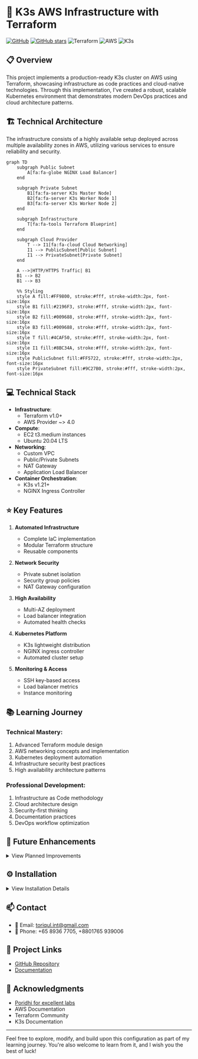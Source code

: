 # 🚀 K3s AWS Infrastructure with Terraform

[![GitHub](https://img.shields.io/badge/GitHub-K3s_AWS_Terraform-blue?style=flat&logo=github)](https://github.com/TheToriqul/k3s-aws-terraform)
[![GitHub stars](https://img.shields.io/github/stars/TheToriqul/k3s-aws-terraform?style=social)](https://github.com/TheToriqul/k3s-aws-terraform/stargazers)
![Terraform](https://img.shields.io/badge/Terraform-1.0+-blue?style=flat&logo=terraform)
![AWS](https://img.shields.io/badge/AWS-Infrastructure-orange?style=flat&logo=amazon-aws)
![K3s](https://img.shields.io/badge/K3s-Latest-brightgreen?style=flat&logo=kubernetes)

## 📋 Overview

This project implements a production-ready K3s cluster on AWS using Terraform, showcasing infrastructure as code practices and cloud-native technologies. Through this implementation, I've created a robust, scalable Kubernetes environment that demonstrates modern DevOps practices and cloud architecture patterns.

## 🏗 Technical Architecture

The infrastructure consists of a highly available setup deployed across multiple availability zones in AWS, utilizing various services to ensure reliability and security.

```mermaid
graph TD
    subgraph Public Subnet
        A[fa:fa-globe NGINX Load Balancer]
    end
    
    subgraph Private Subnet
        B1[fa:fa-server K3s Master Node]
        B2[fa:fa-server K3s Worker Node 1]
        B3[fa:fa-server K3s Worker Node 2]
    end
    
    subgraph Infrastructure
        T[fa:fa-tools Terraform Blueprint]
    end

    subgraph Cloud Provider
        T --> I1[fa:fa-cloud Cloud Networking] 
        I1 --> PublicSubnet[Public Subnet]
        I1 --> PrivateSubnet[Private Subnet]
    end

    A -->|HTTP/HTTPS Traffic| B1
    B1 --> B2
    B1 --> B3

    %% Styling
    style A fill:#FF9800, stroke:#fff, stroke-width:2px, font-size:16px
    style B1 fill:#2196F3, stroke:#fff, stroke-width:2px, font-size:16px
    style B2 fill:#009688, stroke:#fff, stroke-width:2px, font-size:16px
    style B3 fill:#009688, stroke:#fff, stroke-width:2px, font-size:16px
    style T fill:#4CAF50, stroke:#fff, stroke-width:2px, font-size:16px
    style I1 fill:#8BC34A, stroke:#fff, stroke-width:2px, font-size:16px
    style PublicSubnet fill:#FF5722, stroke:#fff, stroke-width:2px, font-size:16px
    style PrivateSubnet fill:#9C27B0, stroke:#fff, stroke-width:2px, font-size:16px
```

## 💻 Technical Stack

- **Infrastructure**:
  - Terraform v1.0+
  - AWS Provider ~> 4.0
- **Compute**:
  - EC2 t3.medium instances
  - Ubuntu 20.04 LTS
- **Networking**:
  - Custom VPC
  - Public/Private Subnets
  - NAT Gateway
  - Application Load Balancer
- **Container Orchestration**:
  - K3s v1.21+
  - NGINX Ingress Controller

## ⭐ Key Features

1. **Automated Infrastructure**

   - Complete IaC implementation
   - Modular Terraform structure
   - Reusable components

2. **Network Security**

   - Private subnet isolation
   - Security group policies
   - NAT Gateway configuration

3. **High Availability**

   - Multi-AZ deployment
   - Load balancer integration
   - Automated health checks

4. **Kubernetes Platform**

   - K3s lightweight distribution
   - NGINX ingress controller
   - Automated cluster setup

5. **Monitoring & Access**
   - SSH key-based access
   - Load balancer metrics
   - Instance monitoring

## 📚 Learning Journey

### Technical Mastery:

1. Advanced Terraform module design
2. AWS networking concepts and implementation
3. Kubernetes deployment automation
4. Infrastructure security best practices
5. High availability architecture patterns

### Professional Development:

1. Infrastructure as Code methodology
2. Cloud architecture design
3. Security-first thinking
4. Documentation practices
5. DevOps workflow optimization

## 🔄 Future Enhancements

<details>
<summary>View Planned Improvements</summary>

1. Implement auto-scaling groups
2. Add cluster monitoring with Prometheus
3. Integrate CI/CD pipeline
4. Implement backup solution
5. Add service mesh capability
6. Enable SSL/TLS termination
</details>

## ⚙️ Installation

<details>
<summary>View Installation Details</summary>

### Prerequisites

- AWS CLI configured
- Terraform >= 1.0.0
- SSH key pair
- AWS credentials

### Setup Steps

1. Clone the repository

```bash
git clone https://github.com/TheToriqul/k3s-aws-terraform.git
cd k3s-aws-terraform
```

2. Initialize Terraform

```bash
terraform init
```

3. Configure variables

```bash
# create terraform.tfvars with your values
```

4. Apply the configuration

```bash
terraform apply
```

</details>

## 📫 Contact

- 📧 Email: toriqul.int@gmail.com
- 📱 Phone: +65 8936 7705, +8801765 939006

## 🔗 Project Links

- [GitHub Repository](https://github.com/TheToriqul/k3s-aws-terraform)
- [Documentation](https://github.com/TheToriqul/k3s-aws-terraform/wiki)

## 👏 Acknowledgments

- [Poridhi for excellent labs](https://poridhi.io/)
- AWS Documentation
- Terraform Community
- K3s Documentation

---

Feel free to explore, modify, and build upon this configuration as part of my learning journey. You're also welcome to learn from it, and I wish you the best of luck!
